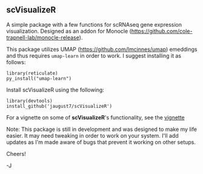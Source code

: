 ## scVisualizeR

A simple package with a few functions for scRNAseq gene expression visualization. Designed as an addon for Monocle (https://github.com/cole-trapnell-lab/monocle-release). 

This package utilizes UMAP (https://github.com/lmcinnes/umap) emeddings and thus requires `umap-learn` in order to work. I suggest installing it as follows:

```
library(reticulate)
py_install("umap-learn")
```



Install scVisualizeR using the following:

```
library(devtools)
install_github('jaugust7/scVisualizeR')
```

For a vignette on some of **scVisualizeR**'s functionality, see the [vignette](https://github.com/gofflab/scVisualizer/blob/master/vignettes/vignette.html) 

Note: This package is still in development and was designed to make my life easier. It may need tweaking in order to work on your system. I'll add updates as I'm made aware of bugs that prevent it working on other setups.

Cheers!

-J
